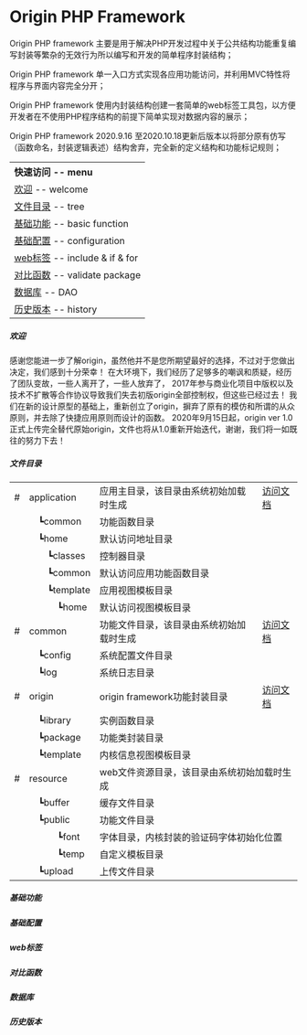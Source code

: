 # Origin PHP Framework
Origin PHP framework 主要是用于解决PHP开发过程中关于公共结构功能重复编写封装等繁杂的无效行为所以编写和开发的简单程序封装结构；

Origin PHP framework 单一入口方式实现各应用功能访问，并利用MVC特性将程序与界面内容完全分开；

Origin PHP framework 使用内封装结构创建一套简单的web标签工具包，以方便开发者在不使用PHP程序结构的前提下简单实现对数据内容的展示；

Origin PHP framework 2020.9.16 至2020.10.18更新后版本以将部分原有仿写（函数命名，封装逻辑表述）结构舍弃，完全新的定义结构和功能标记规则；    
    
<table>
    <tr>
        <th align="left">快速访问 -- menu</th>
    </tr>
    <tr>
        <td><a href="#welcome">欢迎</a> -- welcome</td>
    </tr>
    <tr>
        <td><a href="#tree">文件目录</a> -- tree</td>
    </tr>
    <tr>
        <td><a href="#basic">基础功能</a> -- basic function</td>
    </tr>
    <tr>
        <td><a href="#config">基础配置</a> -- configuration</td>
    </tr>
    <tr>
        <td><a href="#iif">web标签</a> -- include & if & for</td>
    </tr>
    <tr>
        <td><a href="#validate">对比函数</a> -- validate package</td>
    </tr>
    <tr>
        <td><a href="#dao">数据库</a> -- DAO</td>
    </tr>
    <tr>
        <td><a href="#history">历史版本</a> -- history</td>
    </tr>
</table>
    
<span id='welcome'></span>
##### 欢迎
   感谢您能进一步了解origin，虽然他并不是您所期望最好的选择，不过对于您做出决定，我们感到十分荣幸！
在大环境下，我们经历了足够多的嘲讽和质疑，经历了团队变故，一些人离开了，一些人放弃了，
2017年参与商业化项目中版权以及技术不扩散等合作协议导致我们失去初版origin全部控制权，但这些已经过去！
我们在新的设计原型的基础上，重新创立了origin，摒弃了原有的模仿和所谓的从众原则，并去除了快捷应用原则而设计的函数。
2020年9月15日起，origin ver 1.0正式上传完全替代原始origin，文件也将从1.0重新开始迭代，谢谢，我们将一如既往的努力下去！    

<span id='tree'></span>
##### 文件目录    
<table style="border:0;">
    <tr>
        <td>#</td>
        <td colspan="4">application</td>
        <td>应用主目录，该目录由系统初始加载时生成</td>
        <td><a href="https://github.com/shenqiwei/origin_readme/tree/master/application">访问文档</a></td>
    </tr>
    <tr>
        <td></td>
        <td></td>
        <td colspan="3">┗common</td>
        <td colspan="2">功能函数目录</td>
    </tr>
    <tr>
        <td></td>
        <td></td>
        <td colspan="3">┗home</td>
        <td colspan="2">默认访问地址目录</td>
    </tr>
    <tr>
        <td></td>
        <td></td>
        <td></td>
        <td colspan="2">┗classes</td>
        <td colspan="2">控制器目录</td>
    </tr>
    <tr>
        <td></td>
        <td></td>
        <td></td>
        <td colspan="2">┗common</td>
        <td colspan="2">默认访问应用功能函数目录</td>
    </tr>
    <tr>
        <td></td>
        <td></td>
        <td></td>
        <td colspan="2">┗template</td>
        <td colspan="2">应用视图模板目录</td>
    </tr>
    <tr>
        <td></td>
        <td></td>
        <td></td>
        <td></td>
        <td>┗home</td>
        <td colspan="2">默认访问视图模板目录</td>
    </tr>
    <tr>
        <td>#</td>
        <td colspan="4">common</td>
        <td>功能文件目录，该目录由系统初始加载时生成</td>
        <td><a href="https://github.com/shenqiwei/origin_readme/tree/master/common/config">访问文档</a></td>
    </tr>
    <tr>
        <td></td>
        <td></td>
        <td colspan="3">┗config</td>
        <td colspan="2">系统配置文件目录</td>
    </tr>
    <tr>
        <td></td>
        <td></td>
        <td colspan="3">┗log</td>
        <td colspan="2">系统日志目录</td>
    </tr>
    <tr>
        <td>#</td>
        <td colspan="4">origin</td>
        <td>origin framework功能封装目录</td>
        <td><a href="https://github.com/shenqiwei/origin_readme/tree/master/origin">访问文档</a></td>
    </tr>
    <tr>
        <td></td>
        <td></td>
        <td colspan="3">┗library</td>
        <td colspan="2">实例函数目录</td>
    </tr>
    <tr>
        <td></td>
        <td></td>
        <td colspan="3">┗package</td>
        <td colspan="2">功能类封装目录</td>
    </tr>
    <tr>
        <td></td>
        <td></td>
        <td colspan="3">┗template</td>
        <td colspan="2">内核信息视图模板目录</td>
    </tr>
    <tr>
        <td>#</td>
        <td colspan="4">resource</td>
        <td colspan="2">web文件资源目录，该目录由系统初始加载时生成</td>
    </tr>
    <tr>
        <td></td>
        <td></td>
        <td colspan="3">┗buffer</td>
        <td colspan="2">缓存文件目录</td>
    </tr>
    <tr>
        <td></td>
        <td></td>
        <td colspan="3">┗public</td>
        <td colspan="2">功能文件目录</td>
    </tr>
    <tr>
        <td></td>
        <td></td>
        <td></td>
        <td></td>
        <td>┗font</td>
        <td colspan="2">字体目录，内核封装的验证码字体初始化位置</td>
    </tr>
    <tr>
        <td></td>
        <td></td>
        <td></td>
        <td></td>
        <td>┗temp</td>
        <td colspan="2">自定义模板目录</td>
    </tr>
    <tr>
        <td></td>
        <td></td>
        <td colspan="3">┗upload</td>
        <td colspan="2">上传文件目录</td>
    </tr>
</table>

<span id='basic'></span>
##### 基础功能    

<span id='config'></span>
##### 基础配置    

<span id='iif'></span>
##### web标签    

<span id='validate'></span>
##### 对比函数    

<span id='dao'></span>
##### 数据库    

<span id='history'></span>
##### 历史版本    
